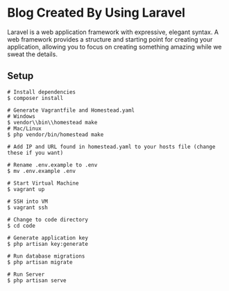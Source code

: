 # Blog Created By Using Laravel
Laravel is a web application framework with expressive, elegant syntax. A web framework provides a structure and starting point for creating your application, allowing you to focus on creating something amazing while we sweat the details.

## Setup
```
# Install dependencies
$ composer install

# Generate Vagrantfile and Homestead.yaml
# Windows
$ vendor\\bin\\homestead make
# Mac/Linux
$ php vendor/bin/homestead make

# Add IP and URL found in homestead.yaml to your hosts file (change these if you want)

# Rename .env.example to .env
$ mv .env.example .env

# Start Virtual Machine
$ vagrant up

# SSH into VM
$ vagrant ssh

# Change to code directory
$ cd code

# Generate application key
$ php artisan key:generate

# Run database migrations
$ php artisan migrate

# Run Server
$ php artisan serve
```